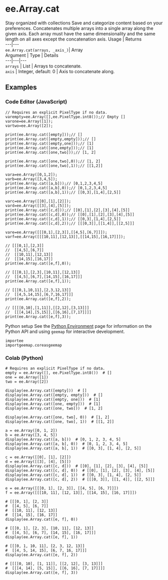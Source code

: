 
#  ee.Array.cat
Stay organized with collections  Save and categorize content based on your preferences. 
Concatenates multiple arrays into a single array along the given axis. Each array must have the same dimensionality and the same length on all axes except the concatenation axis. Usage | Returns  
---|---  
`ee.Array.cat(arrays, _axis_)`|  Array  
Argument | Type | Details  
---|---|---  
`arrays` | List | Arrays to concatenate.  
`axis` | Integer, default: 0 | Axis to concatenate along.  
## Examples
### Code Editor (JavaScript)
```
// Requires an explicit PixelType if no data.
varempty=ee.Array([],ee.PixelType.int8());// Empty []
varone=ee.Array([1]);
vartwo=ee.Array([2]);

print(ee.Array.cat([empty]));// []
print(ee.Array.cat([empty,empty]));// []
print(ee.Array.cat([empty,one]));// [1]
print(ee.Array.cat([one,empty]));// [1]
print(ee.Array.cat([one,two]));// [1, 2]

print(ee.Array.cat([one,two],0));// [1, 2]
print(ee.Array.cat([one,two],1));// [[1,2]]

vara=ee.Array([0,1,2]);
varb=ee.Array([3,4,5]);
print(ee.Array.cat([a,b]));// [0,1,2,3,4,5]
print(ee.Array.cat([a,b],0));// [0,1,2,3,4,5]
print(ee.Array.cat([a,b],1));// [[0,3],[1,4],[2,5]]

varc=ee.Array([[0],[1],[2]]);
vard=ee.Array([[3],[4],[5]]);
print(ee.Array.cat([c,d]));// [[0],[1],[2],[3],[4],[5]]
print(ee.Array.cat([c,d],0));// [[0],[1],[2],[3],[4],[5]]
print(ee.Array.cat([c,d],1));// [[0,3],[1,4],[2,5]]
print(ee.Array.cat([c,d],2));// [[[0,3]],[[1,4]],[[2,5]]]

vare=ee.Array([[[0,1],[2,3]],[[4,5],[6,7]]]);
varf=ee.Array([[[10,11],[12,13]],[[14,15],[16,17]]]);

// [[[0,1],[2,3]]
//  [[4,5],[6,7]]
//  [[10,11],[12,13]]
//  [[14,15],[16,17]]
print(ee.Array.cat([e,f],0));

// [[[0,1],[2,3],[10,11],[12,13]]
//  [[4,5],[6,7],[14,15],[16,17]]]
print(ee.Array.cat([e,f],1));

// [[[0,1,10,11],[2,3,12,13]]
//  [[4,5,14,15],[6,7,16,17]]]
print(ee.Array.cat([e,f],2));

// [[[[0,10],[1,11]],[[2,12],[3,13]]]
//  [[[4,14],[5,15]],[[6,16],[7,17]]]]
print(ee.Array.cat([e,f],3));
```

Python setup
See the [ Python Environment](https://developers.google.com/earth-engine/guides/python_install) page for information on the Python API and using `geemap` for interactive development.
```
importee
importgeemap.coreasgeemap
```

### Colab (Python)
```
# Requires an explicit PixelType if no data.
empty = ee.Array([], ee.PixelType.int8())  # []
one = ee.Array([1])
two = ee.Array([2])

display(ee.Array.cat([empty]))  # []
display(ee.Array.cat([empty, empty]))  # []
display(ee.Array.cat([empty, one]))  # [1]
display(ee.Array.cat([one, empty]))  # [1]
display(ee.Array.cat([one, two]))  # [1, 2]

display(ee.Array.cat([one, two], 0))  # [1, 2]
display(ee.Array.cat([one, two], 1))  # [[1, 2]]

a = ee.Array([0, 1, 2])
b = ee.Array([3, 4, 5])
display(ee.Array.cat([a, b]))  # [0, 1, 2, 3, 4, 5]
display(ee.Array.cat([a, b], 0))  # [0, 1, 2, 3, 4, 5]
display(ee.Array.cat([a, b], 1))  # [[0, 3], [1, 4], [2, 5]]

c = ee.Array([[0], [1], [2]])
d = ee.Array([[3], [4], [5]])
display(ee.Array.cat([c, d]))  # [[0], [1], [2], [3], [4], [5]]
display(ee.Array.cat([c, d], 0))  # [[0], [1], [2], [3], [4], [5]]
display(ee.Array.cat([c, d], 1))  # [[0, 3], [1, 4], [2, 5]]
display(ee.Array.cat([c, d], 2))  # [[[0, 3]], [[1, 4]], [[2, 5]]]

e = ee.Array([[[0, 1], [2, 3]], [[4, 5], [6, 7]]])
f = ee.Array([[[10, 11], [12, 13]], [[14, 15], [16, 17]]])

# [[[0, 1], [2, 3]]
#  [[4, 5], [6, 7]]
#  [[10, 11], [12, 13]]
#  [[14, 15], [16, 17]]
display(ee.Array.cat([e, f], 0))

# [[[0, 1], [2, 3], [10, 11], [12, 13]]
#  [[4, 5], [6, 7], [14, 15], [16, 17]]]
display(ee.Array.cat([e, f], 1))

# [[[0, 1, 10, 11], [2, 3, 12, 13]]
#  [[4, 5, 14, 15], [6, 7, 16, 17]]]
display(ee.Array.cat([e, f], 2))

# [[[[0, 10], [1, 11]], [[2, 12], [3, 13]]]
#  [[[4, 14], [5, 15]], [[6, 16], [7, 17]]]]
display(ee.Array.cat([e, f], 3))
```

